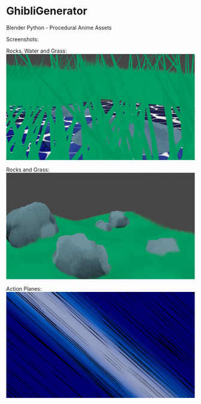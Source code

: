 # GhibliGenerator
Blender Python - Procedural Anime Assets

Screenshots:

Rocks, Water and Grass:
![Rocks Water Grass](/180104.PNG)

Rocks and Grass:
![Rocks Grass](/160043.PNG)

Action Planes:
![Action Planes](/1030220038.png)
